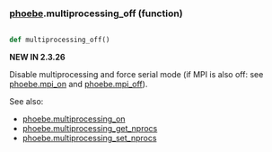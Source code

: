 ### [phoebe](phoebe.md).multiprocessing_off (function)


```py

def multiprocessing_off()

```



**NEW IN 2.3.26**

Disable multiprocessing and force serial mode (if MPI is also off: see
[phoebe.mpi_on](phoebe.mpi_on.md) and [phoebe.mpi_off](phoebe.mpi_off.md)).

See also:
* [phoebe.multiprocessing_on](phoebe.multiprocessing_on.md)
* [phoebe.multiprocessing_get_nprocs](phoebe.multiprocessing_get_nprocs.md)
* [phoebe.multiprocessing_set_nprocs](phoebe.multiprocessing_set_nprocs.md)

